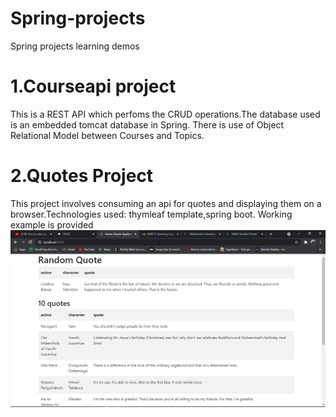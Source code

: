 # Spring-projects
Spring projects learning demos

# 1.Courseapi project
This is a REST API which perfoms the CRUD operations.The database used is an embedded tomcat database in Spring.
There is use of Object Relational Model between Courses and Topics.

# 2.Quotes Project
This project involves consuming an api for quotes and displaying them on a browser.Technologies used: thymleaf template,spring boot.
Working example is provided ![example](https://github.com/mainalito/Spring-projects/blob/master/Screenshot%20(15).png)
